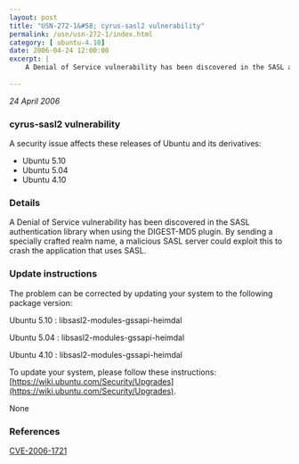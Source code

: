 ```yaml
---
layout: post
title: "USN-272-1&#58; cyrus-sasl2 vulnerability"
permalink: /usn/usn-272-1/index.html
category: [ ubuntu-4.10]
date: 2006-04-24 12:00:00
excerpt: |
    A Denial of Service vulnerability has been discovered in the SASL authentication library when using the DIGEST-MD5 plugin. By sending a specially crafted realm name, a malicious SASL server could exploit this to crash the application that uses SASL.
    
--- 
```

 
 

*24 April 2006*

### cyrus-sasl2 vulnerability

A security issue affects these releases of Ubuntu and its derivatives:

* Ubuntu 5.10
* Ubuntu 5.04
* Ubuntu 4.10

### Details

A Denial of Service vulnerability has been discovered in the SASL authentication library when using the DIGEST-MD5 plugin. By sending a specially crafted realm name, a malicious SASL server could exploit this to crash the application that uses SASL.

### Update instructions

The problem can be corrected by updating your system to the following package version:

Ubuntu 5.10
 : libsasl2-modules-gssapi-heimdal 

Ubuntu 5.04
 : libsasl2-modules-gssapi-heimdal 

Ubuntu 4.10
 : libsasl2-modules-gssapi-heimdal 

To update your system, please follow these instructions: [https://wiki.ubuntu.com/Security/Upgrades](https://wiki.ubuntu.com/Security/Upgrades).

None

### References

 
 [CVE-2006-1721](http://people.ubuntu.com/~ubuntu-security/cve/CVE-2006-1721)
 

